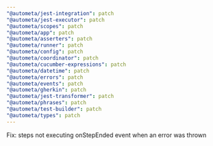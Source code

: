 ```yaml
---
"@autometa/jest-integration": patch
"@autometa/jest-executor": patch
"@autometa/scopes": patch
"@autometa/app": patch
"@autometa/asserters": patch
"@autometa/runner": patch
"@autometa/config": patch
"@autometa/coordinator": patch
"@autometa/cucumber-expressions": patch
"@autometa/datetime": patch
"@autometa/errors": patch
"@autometa/events": patch
"@autometa/gherkin": patch
"@autometa/jest-transformer": patch
"@autometa/phrases": patch
"@autometa/test-builder": patch
"@autometa/types": patch
---
```


Fix: steps not executing onStepEnded event when an error was thrown
